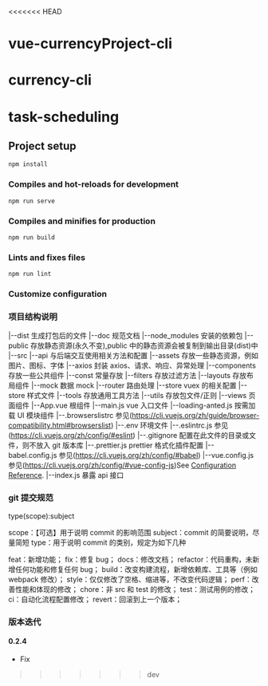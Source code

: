 <<<<<<< HEAD
# vue-currencyProject-cli
currency-cli
=======
# task-scheduling

## Project setup

```
npm install
```

### Compiles and hot-reloads for development

```
npm run serve
```

### Compiles and minifies for production

```
npm run build
```

### Lints and fixes files

```
npm run lint
```

### Customize configuration

### 项目结构说明

|--dist 生成打包后的文件
|--doc 规范文档
|--node_modules 安装的依赖包
|--public 存放静态资源(永久不变),public 中的静态资源会被复制到输出目录(dist)中
|--src
|--api 与后端交互使用相关方法和配置
|--assets 存放一些静态资源，例如图片、图标、字体
|--axios 封装 axios、请求、响应、异常处理
|--components 存放一些公共组件
|--const 常量存放
|--filters 存放过滤方法
|--layouts 存放布局组件
|--mock 数据 mock
|--router 路由处理
|--store vuex 的相关配置
|--store 样式文件
|--tools 存放通用工具方法
|--utils 存放包文件/正则
|--views 页面组件
|--App.vue 根组件
|--main.js vue 入口文件
|--loading-anted.js 按需加载 UI 模块组件
|--.browserslistrc 参见(https://cli.vuejs.org/zh/guide/browser-compatibility.html#browserslist)
|--.env 环境文件
|--.eslintrc.js 参见(https://cli.vuejs.org/zh/config/#eslint)
|--.gitignore 配置在此文件的目录或文件，则不放入 git 版本库
|--.prettier.js prettier 格式化插件配置
|--babel.config.js 参见(https://cli.vuejs.org/zh/config/#babel)
|--vue.config.js 参见(https://cli.vuejs.org/zh/config/#vue-config-js)See [Configuration Reference](https://cli.vuejs.org/config/).
|--index.js 暴露 api 接口

### git 提交规范

type(scope):subject

scope：【可选】用于说明 commit 的影响范围
subject：commit 的简要说明，尽量简短
type：用于说明 commit 的类别，规定为如下几种

feat：新增功能；
fix：修复 bug；
docs：修改文档；
refactor：代码重构，未新增任何功能和修复任何 bug；
build：改变构建流程，新增依赖库、工具等（例如 webpack 修改）；
style：仅仅修改了空格、缩进等，不改变代码逻辑；
perf：改善性能和体现的修改；
chore：非 src 和 test 的修改；
test：测试用例的修改；
ci：自动化流程配置修改；
revert：回滚到上一个版本；

### 版本迭代

#### 0.2.4

- Fix
>>>>>>> dev
